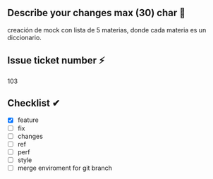 ## Describe your changes max (30) char 📜
creación de mock con lista de 5 materias, donde cada materia es un diccionario.



## Issue ticket number ⚡
103



## Checklist ✔
- [X] feature
- [ ] fix
- [ ] changes
- [ ] ref
- [ ] perf
- [ ] style
- [ ] merge enviroment for git branch 
